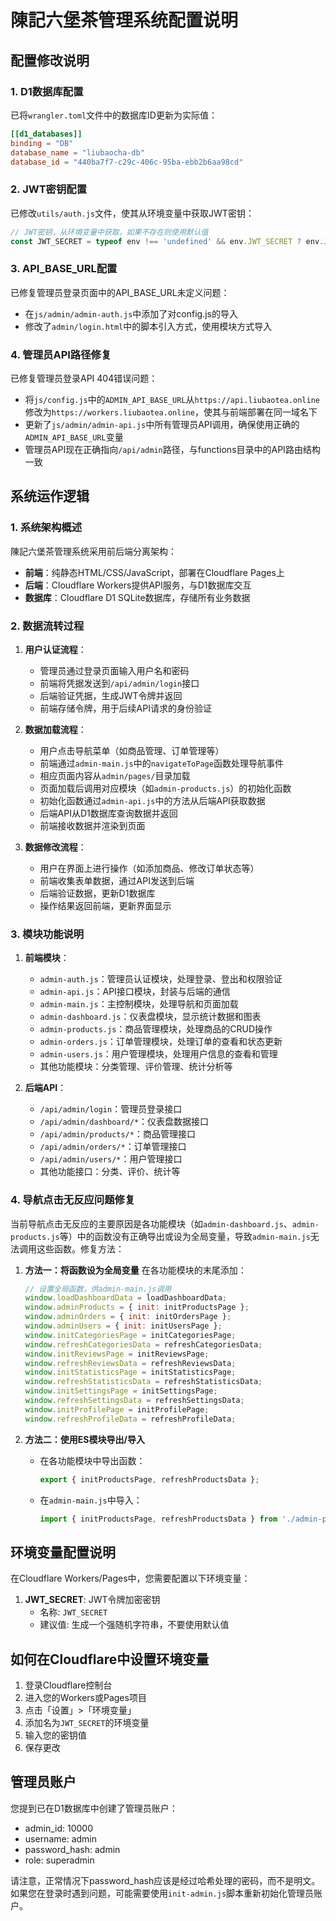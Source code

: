 # 陳記六堡茶管理系统配置说明

## 配置修改说明

### 1. D1数据库配置

已将`wrangler.toml`文件中的数据库ID更新为实际值：

```toml
[[d1_databases]]
binding = "DB"
database_name = "liubaocha-db"
database_id = "440ba7f7-c29c-406c-95ba-ebb2b6aa98cd"
```

### 2. JWT密钥配置

已修改`utils/auth.js`文件，使其从环境变量中获取JWT密钥：

```js
// JWT密钥，从环境变量中获取，如果不存在则使用默认值
const JWT_SECRET = typeof env !== 'undefined' && env.JWT_SECRET ? env.JWT_SECRET : 'liubaocha-admin-secret-key';
```

### 3. API_BASE_URL配置

已修复管理员登录页面中的API_BASE_URL未定义问题：

- 在`js/admin/admin-auth.js`中添加了对config.js的导入
- 修改了`admin/login.html`中的脚本引入方式，使用模块方式导入

### 4. 管理员API路径修复

已修复管理员登录API 404错误问题：

- 将`js/config.js`中的`ADMIN_API_BASE_URL`从`https://api.liubaotea.online`修改为`https://workers.liubaotea.online`，使其与前端部署在同一域名下
- 更新了`js/admin/admin-api.js`中所有管理员API调用，确保使用正确的`ADMIN_API_BASE_URL`变量
- 管理员API现在正确指向`/api/admin`路径，与functions目录中的API路由结构一致

## 系统运作逻辑

### 1. 系统架构概述

陳記六堡茶管理系统采用前后端分离架构：

- **前端**：纯静态HTML/CSS/JavaScript，部署在Cloudflare Pages上
- **后端**：Cloudflare Workers提供API服务，与D1数据库交互
- **数据库**：Cloudflare D1 SQLite数据库，存储所有业务数据

### 2. 数据流转过程

1. **用户认证流程**：
   - 管理员通过登录页面输入用户名和密码
   - 前端将凭据发送到`/api/admin/login`接口
   - 后端验证凭据，生成JWT令牌并返回
   - 前端存储令牌，用于后续API请求的身份验证

2. **数据加载流程**：
   - 用户点击导航菜单（如商品管理、订单管理等）
   - 前端通过`admin-main.js`中的`navigateToPage`函数处理导航事件
   - 相应页面内容从`admin/pages/`目录加载
   - 页面加载后调用对应模块（如`admin-products.js`）的初始化函数
   - 初始化函数通过`admin-api.js`中的方法从后端API获取数据
   - 后端API从D1数据库查询数据并返回
   - 前端接收数据并渲染到页面

3. **数据修改流程**：
   - 用户在界面上进行操作（如添加商品、修改订单状态等）
   - 前端收集表单数据，通过API发送到后端
   - 后端验证数据，更新D1数据库
   - 操作结果返回前端，更新界面显示

### 3. 模块功能说明

1. **前端模块**：
   - `admin-auth.js`：管理员认证模块，处理登录、登出和权限验证
   - `admin-api.js`：API接口模块，封装与后端的通信
   - `admin-main.js`：主控制模块，处理导航和页面加载
   - `admin-dashboard.js`：仪表盘模块，显示统计数据和图表
   - `admin-products.js`：商品管理模块，处理商品的CRUD操作
   - `admin-orders.js`：订单管理模块，处理订单的查看和状态更新
   - `admin-users.js`：用户管理模块，处理用户信息的查看和管理
   - 其他功能模块：分类管理、评价管理、统计分析等

2. **后端API**：
   - `/api/admin/login`：管理员登录接口
   - `/api/admin/dashboard/*`：仪表盘数据接口
   - `/api/admin/products/*`：商品管理接口
   - `/api/admin/orders/*`：订单管理接口
   - `/api/admin/users/*`：用户管理接口
   - 其他功能接口：分类、评价、统计等

### 4. 导航点击无反应问题修复

当前导航点击无反应的主要原因是各功能模块（如`admin-dashboard.js`、`admin-products.js`等）中的函数没有正确导出或设为全局变量，导致`admin-main.js`无法调用这些函数。修复方法：

1. **方法一：将函数设为全局变量**
   在各功能模块的末尾添加：
   ```js
   // 设置全局函数，供admin-main.js调用
   window.loadDashboardData = loadDashboardData;
   window.adminProducts = { init: initProductsPage };
   window.adminOrders = { init: initOrdersPage };
   window.adminUsers = { init: initUsersPage };
   window.initCategoriesPage = initCategoriesPage;
   window.refreshCategoriesData = refreshCategoriesData;
   window.initReviewsPage = initReviewsPage;
   window.refreshReviewsData = refreshReviewsData;
   window.initStatisticsPage = initStatisticsPage;
   window.refreshStatisticsData = refreshStatisticsData;
   window.initSettingsPage = initSettingsPage;
   window.refreshSettingsData = refreshSettingsData;
   window.initProfilePage = initProfilePage;
   window.refreshProfileData = refreshProfileData;
   ```

2. **方法二：使用ES模块导出/导入**
   - 在各功能模块中导出函数：
     ```js
     export { initProductsPage, refreshProductsData };
     ```
   - 在`admin-main.js`中导入：
     ```js
     import { initProductsPage, refreshProductsData } from './admin-products.js';
     ```

## 环境变量配置说明

在Cloudflare Workers/Pages中，您需要配置以下环境变量：

1. **JWT_SECRET**: JWT令牌加密密钥
   - 名称: `JWT_SECRET`
   - 建议值: 生成一个强随机字符串，不要使用默认值

## 如何在Cloudflare中设置环境变量

1. 登录Cloudflare控制台
2. 进入您的Workers或Pages项目
3. 点击「设置」>「环境变量」
4. 添加名为`JWT_SECRET`的环境变量
5. 输入您的密钥值
6. 保存更改

## 管理员账户

您提到已在D1数据库中创建了管理员账户：
- admin_id: 10000
- username: admin
- password_hash: admin
- role: superadmin

请注意，正常情况下password_hash应该是经过哈希处理的密码，而不是明文。如果您在登录时遇到问题，可能需要使用`init-admin.js`脚本重新初始化管理员账户。
